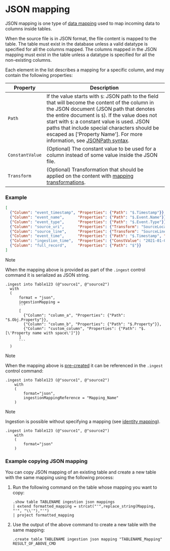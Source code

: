 # JSON mapping

JSON mapping is one type of [data mapping](mappings.md) used to map incoming data to columns inside tables.

When the source file is in JSON format, the file content is mapped to the table. The table must exist in the database unless a valid datatype is specified for all the columns mapped. The columns mapped in the JSON mapping must exist in the table unless a datatype is specified for all the non-existing columns.

Each element in the list describes a mapping for a specific column, and may contain the following properties:

|Property|Description|
|----|--|
|`Path`|If the value starts with `$`: JSON path to the field that will become the content of the column in the JSON document (JSON path that denotes the entire document is `$`). If the value does not start with `$`: a constant value is used. JSON paths that include special characters should be escaped as [\'Property Name\']. For more information, see [JSONPath syntax](../query/jsonpath.md).|
|`ConstantValue`|(Optional) The constant value to be used for a column instead of some value inside the JSON file.|
|`Transform`|(Optional) Transformation that should be applied on the content with [mapping transformations](#mapping-transformations).|

### Example

```json
[
  {"Column": "event_timestamp", "Properties": {"Path": "$.Timestamp"}},
  {"Column": "event_name",      "Properties": {"Path": "$.Event.Name"}},
  {"Column": "event_type",      "Properties": {"Path": "$.Event.Type"}},
  {"Column": "source_uri",      "Properties": {"Transform": "SourceLocation"}},
  {"Column": "source_line",     "Properties": {"Transform": "SourceLineNumber"}},
  {"Column": "event_time",      "Properties": {"Path": "$.Timestamp", "Transform": "DateTimeFromUnixMilliseconds"}},
  {"Column": "ingestion_time",  "Properties": {"ConstValue": "2021-01-01T10:32:00"}},
  {"Column": "full_record",     "Properties": {"Path": "$"}}
]
```

> [!NOTE]
> When the mapping above is provided as part of the `.ingest` control command it is serialized as JSON string.

````kusto
.ingest into Table123 (@"source1", @"source2")
  with
  (
      format = "json",
      ingestionMapping =
      ```
      [
        {"Column": "column_a", "Properties": {"Path": "$.Obj.Property"}},
        {"Column": "column_b", "Properties": {"Path": "$.Property"}},
        {"Column": "custom_column", "Properties": {"Path": "$.[\'Property name with space\']"}}
      ]
      ```
  )
````

> [!NOTE]
> When the mapping above is [pre-created](create-ingestion-mapping-command.md) it can be referenced in the `.ingest` control command:

```kusto
.ingest into Table123 (@"source1", @"source2")
    with
    (
        format="json",
        ingestionMappingReference = "Mapping_Name"
    )
```

> [!NOTE]
> Ingestion is possible without specifying a mapping (see [identity mapping](#identity-mapping)).

```kusto
.ingest into Table123 (@"source1", @"source2")
    with
    (
        format="json"
    )
```

### Example copying JSON mapping

You can copy JSON mapping of an existing table and create a new table with the same mapping using the following process:

1. Run the following command on the table whose mapping you want to copy:

    ```kusto
    .show table TABLENAME ingestion json mappings
    | extend formatted_mapping = strcat("'",replace_string(Mapping, "'", "\\'"),"'")
    | project formatted_mapping
    ```

1. Use the output of the above command to create a new table with the same mapping:

    ```kusto
    .create table TABLENAME ingestion json mapping "TABLENAME_Mapping" RESULT_OF_ABOVE_CMD
    ```
